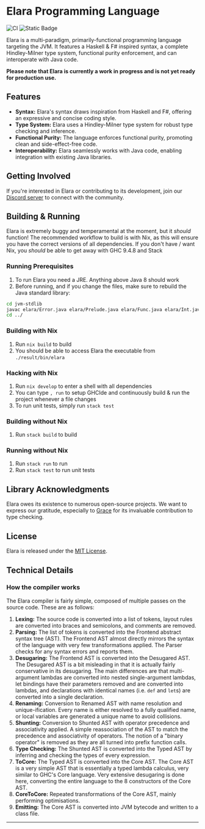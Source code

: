 
# Elara Programming Language

![CI](https://github.com/ElaraLang/elara/actions/workflows/ci.yaml/badge.svg)
![Static Badge](https://img.shields.io/badge/Code%20Quality-A%2B-blue)


Elara is a multi-paradigm, primarily-functional programming language targeting the JVM. It features a Haskell & F# inspired syntax, a complete Hindley-Milner type system, functional purity enforcement, and can interoperate with Java code.

**Please note that Elara is currently a work in progress and is not yet ready for production use.**

## Features

-   **Syntax:** Elara's syntax draws inspiration from Haskell and F#, offering an expressive and concise coding style.
-   **Type System:** Elara uses a Hindley-Milner type system for robust type checking and inference.
-   **Functional Purity:** The language enforces functional purity, promoting clean and side-effect-free code.
-   **Interoperability:** Elara seamlessly works with Java code, enabling integration with existing Java libraries.

## Getting Involved

If you're interested in Elara or contributing to its development, join our [Discord server](https://discord.gg/xu5gSTV) to connect with the community.

## Building & Running
Elara is extremely buggy and temperamental at the moment, but it *should* function!
The recommended workflow to build is with Nix, as this will ensure you have the correct versions of all dependencies.
If you don't have / want Nix, you *should* be able to get away with GHC 9.4.8 and Stack

### Running Prerequisites
1. To run Elara you need a JRE. Anything above Java 8 should work
2. Before running, and if you change the files, make sure to rebuild the Java standard library:
```sh
cd jvm-stdlib
javac elara/Error.java elara/Prelude.java elara/Func.java elara/Int.java elara/EList.java elara/IO.java elara/EList.java
cd ../
```

### Building with Nix
1. Run `nix build` to build
2. You should be able to access Elara the executable from `./result/bin/elara`

### Hacking with Nix
1. Run `nix develop` to enter a shell with all dependencies
2. You can type `, run` to setup GHCIde and continuously build & run the project whenever a file changes
3. To run unit tests, simply run `stack test`

### Building without Nix
1. Run `stack build` to build

### Running without Nix
1. Run `stack run` to run
2. Run `stack test` to run unit tests



## Library Acknowledgments

Elara owes its existence to numerous open-source projects. We want to express our gratitude, especially to [Grace](https://github.com/Gabriella439/grace) for its invaluable contribution to type checking.

## License

Elara is released under the [MIT License](LICENSE).

## Technical Details

### How the compiler works
The Elara compiler is fairly simple, composed of multiple passes on the source code. These are as follows:
1. **Lexing:** The source code is converted into a list of tokens, layout rules are converted into braces and semicolons, and comments are removed.
2. **Parsing:** The list of tokens is converted into the Frontend abstract syntax tree (AST). The Frontend AST almost directly mirrors the syntax of the language with very few transformations applied. The Parser checks for any syntax errors and reports them.
3. **Desugaring:** The Frontend AST is converted into the Desugared AST. The Desugared AST is a bit misleading in that it is actually fairly conservative in its desugaring. The main differences are that multi-argument lambdas are converted into nested single-argument lambdas, let bindings have their parameters removed and are converted into lambdas, and declarations with identical names (i.e. `def` and `let`s) are converted into a single declaration.
4. **Renaming:** Conversion to Renamed AST with name resolution and unique-ification. Every name is either resolved to a fully qualified name, or local variables are generated a unique name to avoid collisions.
5. **Shunting:** Conversion to Shunted AST with operator precedence and associativity applied. A simple reassociation of the AST to match the precedence and associativity of operators. The notion of a "binary operator" is removed as they are all turned into prefix function calls. 
6. **Type Checking:** The Shunted AST is converted into the Typed AST by inferring and checking the types of every expression.
7. **ToCore:** The Typed AST is converted into the Core AST. The Core AST is a very simple AST that is essentially a typed lambda calculus, very similar to GHC's Core language. Very extensive desugaring is done here, converting the entire language to the 8 constructors of the Core AST.
8. **CoreToCore:** Repeated transformations of the Core AST, mainly performing optimisations.
9.  **Emitting:** The Core AST is converted into JVM bytecode and written to a class file.
------
